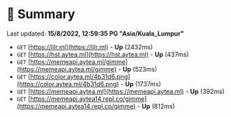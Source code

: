 # 📖 Summary
Last updated: **15/8/2022, 12:59:35 PG "Asia/Kuala_Lumpur"**

- `GET` [https://lilr.ml](https://lilr.ml) - **Up** (2432ms)
- `GET` [https://hst.aytea.ml](https://hst.aytea.ml) - **Up** (437ms)
- `GET` [https://memeapi.aytea.ml/gimme](https://memeapi.aytea.ml/gimme) - **Up** (523ms)
- `GET` [https://color.aytea.ml/4b31d6.png](https://color.aytea.ml/4b31d6.png) - **Up** (1737ms)
- `GET` [https://memeapi.aytea.ml](https://memeapi.aytea.ml) - **Up** (392ms)
- `GET` [https://memeapi.aytea14.repl.co/gimme](https://memeapi.aytea14.repl.co/gimme) - **Up** (812ms)
